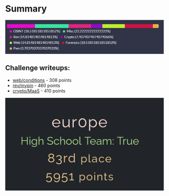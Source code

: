# Summary

![n00bzctf_score.png](../assets/n00bzctf_stats.png)

## Challenge writeups:

* [web/conditions](conditions.md) - 308 points
* [rev/mypin](mypin.md) - 460 points
* [crypto/MaaS](mass.md) - 410 points

![n00bzctf.png](../assets/n00bzctf.png)